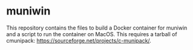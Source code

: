 # muniwin

This repository contains the files to build a Docker container for muniwin and a script to run the container on MacOS. This requires a tarball of cmunipack: <https://sourceforge.net/projects/c-munipack/>.
